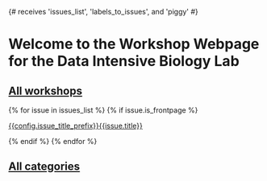 {# receives 'issues_list', 'labels_to_issues', and 'piggy' #}

# Welcome to the Workshop Webpage for the Data Intensive Biology Lab

## [All workshops](examples.md)

{% for issue in issues_list %}
{% if issue.is_frontpage %}

[{{config.issue_title_prefix}}{{issue.title}}]({{issue.output_filename}})

{% endif %}
{% endfor %}

## [All categories](labels.md)
